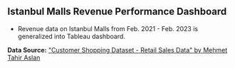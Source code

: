## Istanbul Malls Revenue Performance Dashboard
- Revenue data on Istanbul Malls from Feb. 2021 - Feb. 2023 is generalized into Tableau dashboard.

**Data Source:** ["Customer Shopping Dataset - Retail Sales Data" by Mehmet Tahir Aslan](https://www.kaggle.com/datasets/mehmettahiraslan/customer-shopping-dataset)
